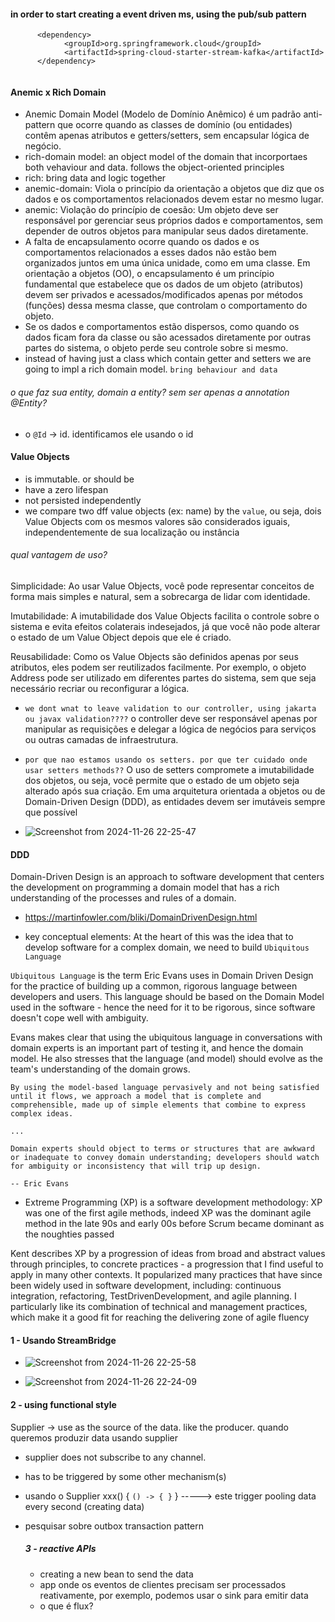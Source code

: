 #### in order to start creating a event driven ms, using the pub/sub pattern

```
      <dependency>
            <groupId>org.springframework.cloud</groupId>
            <artifactId>spring-cloud-starter-stream-kafka</artifactId>
      </dependency>
        
```

#### Anemic x Rich Domain

- Anemic Domain Model (Modelo de Domínio Anêmico) é um padrão anti-pattern que ocorre quando as classes de domínio (ou entidades) contêm apenas atributos e getters/setters, sem encapsular lógica de negócio. 
- rich-domain model: an object model of the domain that incorportaes both vehaviour and data. follows the object-oriented principles
- rich: bring data and logic together
- anemic-domain: Viola o princípio da orientação a objetos que diz que os dados e os comportamentos relacionados devem estar no mesmo lugar.
- anemic: Violação do princípio de coesão: Um objeto deve ser responsável por gerenciar seus próprios dados e comportamentos, sem depender de outros objetos para manipular seus dados diretamente.
- A falta de encapsulamento ocorre quando os dados e os comportamentos relacionados a esses dados não estão bem organizados juntos em uma única unidade, como em uma classe. Em orientação a objetos (OO), o encapsulamento é um princípio fundamental que estabelece que os dados de um objeto (atributos) devem ser privados e acessados/modificados apenas por métodos (funções) dessa mesma classe, que controlam o comportamento do objeto.
- Se os dados e comportamentos estão dispersos, como quando os dados ficam fora da classe ou são acessados diretamente por outras partes do sistema, o objeto perde seu controle sobre si mesmo.
- instead of having just a class which contain getter and setters we are going to impl a rich domain model. `bring behaviour and data`


###### o que faz sua entity, domain a entity? sem ser apenas a annotation @Entity?

- o `@Id` -> id. identificamos ele usando o id

#### Value Objects

- is immutable. or should be
- have a zero lifespan
- not persisted independently
- we compare two dff value objects (ex: name) by the `value`, ou seja, dois Value Objects com os mesmos valores são considerados iguais, independentemente de sua localização ou instância

###### qual vantagem de uso?

Simplicidade: Ao usar Value Objects, você pode representar conceitos de forma mais simples e natural, sem a sobrecarga de lidar com identidade.

Imutabilidade: A imutabilidade dos Value Objects facilita o controle sobre o sistema e evita efeitos colaterais indesejados, já que você não pode alterar o estado de um Value Object depois que ele é criado.

Reusabilidade: Como os Value Objects são definidos apenas por seus atributos, eles podem ser reutilizados facilmente. Por exemplo, o objeto Address pode ser utilizado em diferentes partes do sistema, sem que seja necessário recriar ou reconfigurar a lógica.


- `we dont wnat to leave validation to our controller, using jakarta ou javax validation????` o controller deve ser responsável apenas por manipular as requisições e delegar a lógica de negócios para serviços ou outras camadas de infraestrutura.
- `por que nao estamos usando os setters. por que ter cuidado onde usar setters methods??` O uso de setters compromete a imutabilidade dos objetos, ou seja, você permite que o estado de um objeto seja alterado após sua criação. Em uma arquitetura orientada a objetos ou de Domain-Driven Design (DDD), as entidades devem ser imutáveis sempre que possível



- ![Screenshot from 2024-11-26 22-25-47](https://github.com/user-attachments/assets/4c906370-8278-4f07-bc61-4138ca017185)


#### DDD

Domain-Driven Design is an approach to software development that centers the development on programming a domain model that has a rich understanding of the processes and rules of a domain.

- https://martinfowler.com/bliki/DomainDrivenDesign.html

- key conceptual elements: At the heart of this was the idea that to develop software for a complex domain, we need to build `Ubiquitous Language`

`Ubiquitous Language` is the term Eric Evans uses in Domain Driven Design for the practice of building up a common, rigorous language between developers and users. This language should be based on the Domain Model used in the software - hence the need for it to be rigorous, since software doesn't cope well with ambiguity.

Evans makes clear that using the ubiquitous language in conversations with domain experts is an important part of testing it, and hence the domain model. He also stresses that the language (and model) should evolve as the team's understanding of the domain grows.


    By using the model-based language pervasively and not being satisfied until it flows, we approach a model that is complete and comprehensible, made up of simple elements that combine to express complex ideas.

    ...

    Domain experts should object to terms or structures that are awkward or inadequate to convey domain understanding; developers should watch for ambiguity or inconsistency that will trip up design.

    -- Eric Evans

- Extreme Programming (XP) is a software development methodology:  XP was one of the first agile methods, indeed XP was the dominant agile method in the late 90s and early 00s before Scrum became dominant as the noughties passed

Kent describes XP by a progression of ideas from broad and abstract values through principles, to concrete practices - a progression that I find useful to apply in many other contexts. It popularized many practices that have since been widely used in software development, including: continuous integration, refactoring, TestDrivenDevelopment, and agile planning. I particularly like its combination of technical and management practices, which make it a good fit for reaching the delivering zone of agile fluency


#### 1 - Usando StreamBridge

- ![Screenshot from 2024-11-26 22-25-58](https://github.com/user-attachments/assets/576e24a8-8cc4-4d13-b892-fab424acf1a9)

- ![Screenshot from 2024-11-26 22-24-09](https://github.com/user-attachments/assets/4ea9f685-ca44-4cc6-a985-8c3e8ab5aac1)

#### 2 - using functional style

Supplier -> use as the source of the data. like the producer. quando queremos produzir data usando supplier
- supplier does not subscribe to any channel.
- has to be triggered by some other mechanism(s)
- usando o Supplier<Object> xxx() { `() -> { }` }   -----> este trigger pooling data every second (creating data)

- pesquisar sobre outbox transaction pattern 


##### 3 - reactive APIs

- creating a new bean to send the data
- app onde os eventos de clientes precisam ser processados reativamente, por exemplo, podemos usar o sink para emitir data
- o que é flux? 

